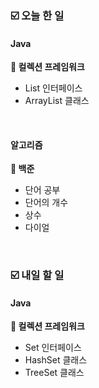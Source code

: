 ### ☑️  오늘 한 일
#### Java
<strong>📌 컬렉션 프레임워크</strong>
  - List 인터페이스
  - ArrayList 클래스

<br>

#### 알고리즘
<strong>🥉 백준</strong>
  - 단어 공부
  - 단어의 개수
  - 상수
  - 다이얼

<br>

### ☑️  내일 할 일
#### Java
<strong>📌 컬렉션 프레임워크</strong>
  - Set 인터페이스
  - HashSet 클래스
  - TreeSet 클래스
